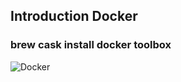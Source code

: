 ## Introduction Docker

### brew cask install docker toolbox
![Docker](https://github.com/nandakishoresaboo/intro-docker/blob/master/img/brew_cask_install_docker_toolbox.png)
